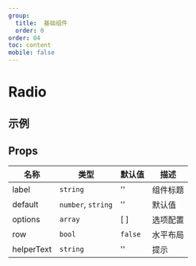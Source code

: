 ```yaml
---
group:
  title:  基础组件
  order: 0
order: 04
toc: content
mobile: false
---
```


# Radio

## 示例

<code src="./examples/Radio" compact background="#fff"></code>

## Props

| 名称       | 类型               | 默认值  | 描述     |
| ---------- | ------------------ | ------- | -------- |
| label      | `string`           | ''      | 组件标题 |
| default    | `number`, `string` | ''      | 默认值   |
| options    | `array`            | [ ]     | 选项配置 |
| row        | `bool`             | `false` | 水平布局 |
| helperText | `string`           | ''      | 提示     |
